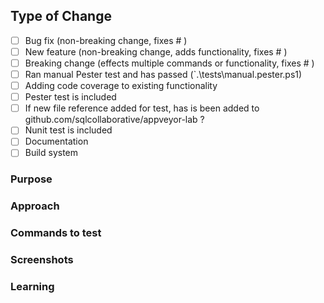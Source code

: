 <!-- Below information IS REQUIRED with every PR -->
## Type of Change
<!-- What type of change does your code introduce -->
 - [ ] Bug fix (non-breaking change, fixes #<!--issue number--> )
 - [ ] New feature (non-breaking change, adds functionality, fixes #<!--issue number--> )
 - [ ] Breaking change (effects multiple commands or functionality, fixes #<!--issue number--> )
 - [ ] Ran manual Pester test and has passed (`.\tests\manual.pester.ps1)
 - [ ] Adding code coverage to existing functionality
 - [ ] Pester test is included
 - [ ] If new file reference added for test, has is been added to github.com/sqlcollaborative/appveyor-lab ?
 - [ ] Nunit test is included
 - [ ] Documentation
 - [ ] Build system
 
<!-- Below this line you can erase anything that is not applicable -->
### Purpose
<!-- What is the purpose or goal of this PR? (doesn't have to be an essay) --> 

### Approach
<!-- How does this change solve that purpose -->

### Commands to test
<!-- if these are the examples in the help just note it as such -->

### Screenshots
<!-- pictures say a thousand words without typing any of it -->

### Learning
<!-- Optional -->
<!-- 
	Include:
	 - blog post that may have assisted in writing the code
	 - blog post that were initial source
	 - special or unique approach made to solve the problem
-->
